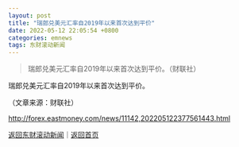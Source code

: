 ```yaml
---
layout: post
title: "瑞郎兑美元汇率自2019年以来首次达到平价"
date: 2022-05-12 22:05:54 +0800
categories: emnews
tags: 东财滚动新闻
---
```

> 瑞郎兑美元汇率自2019年以来首次达到平价。（财联社）

<p>瑞郎兑美元汇率自2019年以来首次达到平价。</p><p class="em_media">（文章来源：财联社）</p>

<http://forex.eastmoney.com/news/11142,202205122377561443.html>

[返回东财滚动新闻](//finews.withounder.com/emnews/)｜[返回首页](//finews.withounder.com/)